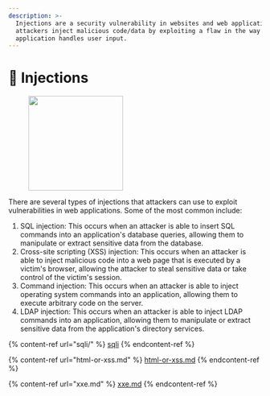 ```yaml
---
description: >-
  Injections are a security vulnerability in websites and web applications where
  attackers inject malicious code/data by exploiting a flaw in the way the
  application handles user input.
---
```


# 💉 Injections

<figure><img src="https://media1.giphy.com/media/v1.Y2lkPTc5MGI3NjExYmRjMzE3YzAxNmUzZTgyMzkyYjRjZTk4MGExNjlhOGNjNjIyODBmZSZlcD12MV9pbnRlcm5hbF9naWZzX2dpZklkJmN0PWc/xT5LMUeCoYH1DEGCys/giphy.gif" alt="" width="188"><figcaption></figcaption></figure>

There are several types of injections that attackers can use to exploit vulnerabilities in web applications. Some of the most common include:

1. SQL injection: This occurs when an attacker is able to insert SQL commands into an application's database queries, allowing them to manipulate or extract sensitive data from the database.
2. Cross-site scripting (XSS) injection: This occurs when an attacker is able to inject malicious code into a web page that is executed by a victim's browser, allowing the attacker to steal sensitive data or take control of the victim's session.
3. Command injection: This occurs when an attacker is able to inject operating system commands into an application, allowing them to execute arbitrary code on the server.
4. LDAP injection: This occurs when an attacker is able to inject LDAP commands into an application, allowing them to manipulate or extract sensitive data from the application's directory services.

{% content-ref url="sqli/" %}
[sqli](sqli/)
{% endcontent-ref %}

{% content-ref url="html-or-xss.md" %}
[html-or-xss.md](html-or-xss.md)
{% endcontent-ref %}

{% content-ref url="xxe.md" %}
[xxe.md](xxe.md)
{% endcontent-ref %}
